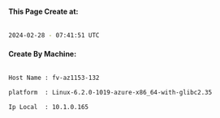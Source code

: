 
   
#### This Page Create at:

```bash

2024-02-28 - 07:41:51 UTC

```

#### Create By Machine:

```bash

Host Name : fv-az1153-132

platform  : Linux-6.2.0-1019-azure-x86_64-with-glibc2.35

Ip Local  : 10.1.0.165

```

